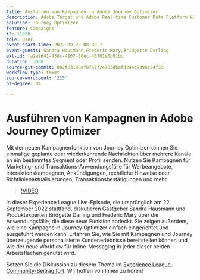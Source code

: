 ```yaml
---
title: Ausführen von Kampagnen in Adobe Journey Optimizer
description: Adobe Target und Adobe Real-time Customer Data Platform können integriert werden, um ein personalisierteres Kundenerlebnis zu bieten. In diesem Livestream-Ereignis erfahren Sie, wie die Integration dieser beiden Plattformen Unternehmen dabei helfen kann, Daten in Echtzeit zu erfassen und anschließend zielgerichtete Erlebnisse zu erstellen und zu testen. Sehen Sie sich den End-to-End-Prozess dieser leistungsstarken Funktion in einer Live-Demonstration an.
solution: Journey Optimizer
feature: Campaigns
kt: 11028
role: User
event-start-time: 2022-09-22 08:30-7
event-guests: Sandra Hausmann,Frederic Mary,Bridgette Darling
exl-id: fa2a7641-438c-4167-80ec-46761e0b91bb
duration: 3030
source-git-commit: 0b2f63198af8767f24783dbafd244c9398c24f33
workflow-type: tm+mt
source-wordcount: '215'
ht-degree: 0%

---
```


# Ausführen von Kampagnen in Adobe Journey Optimizer

Mit der neuen Kampagnenfunktion von Journey Optimizer können Sie einmalige geplante oder wiederkehrende Nachrichten über mehrere Kanäle an ein bestimmtes Segment oder Profil senden. Nutzen Sie Kampagnen für Marketing- und Transaktions-Anwendungsfälle für Werbeangebote, Interaktionskampagnen, Ankündigungen, rechtliche Hinweise oder Richtlinienaktualisierungen, Transaktionsbestätigungen und mehr.

>[!VIDEO](https://video.tv.adobe.com/v/3409504/?quality=12&learn=on)

In dieser Experience League Live-Episode, die ursprünglich am 22. September 2022 stattfand, diskutieren Gastgeber Sandra Hausmann und Produktexperten Bridgette Darling und Frederic Mary über die Anwendungsfälle, die diese neue Funktion abdeckt. Sie zeigen außerdem, wie eine Kampagne in Journey Optimizer einfach eingerichtet und ausgeführt werden kann. Erfahren Sie, wie Sie mit Kampagnen und Journey überzeugende personalisierte Kundenerlebnisse bereitstellen können und wie der neue Workflow für Inline-Messaging in jeder dieser beiden Arbeitsflächen genutzt wird.

Setzen Sie die Diskussion zu diesem Thema im [Experience League-Community-Beitrag fort](https://experienceleaguecommunities.adobe.com/t5/journey-optimizer-discussions/experience-league-live-post-session-discussion-execute-your/m-p/547896#M52). Wir hoffen von Ihnen zu hören!

